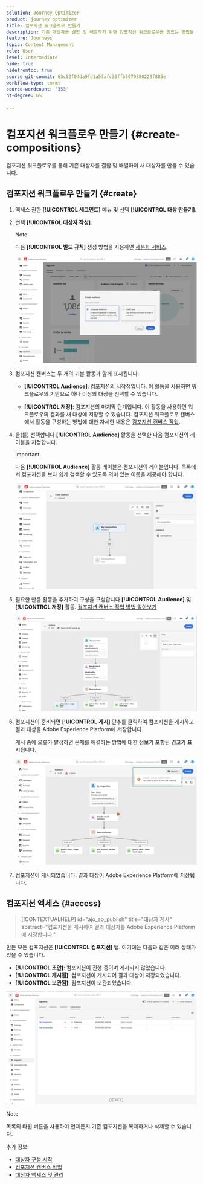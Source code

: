 ```yaml
---
solution: Journey Optimizer
product: journey optimizer
title: 컴포지션 워크플로우 만들기
description: 기존 대상자를 결합 및 배열하기 위한 컴포지션 워크플로우를 만드는 방법을 알아봅니다.
feature: Journeys
topic: Content Management
role: User
level: Intermediate
hide: true
hidefromtoc: true
source-git-commit: 63c52f04da9fd1a5fafc36ffb5079380229f885e
workflow-type: tm+mt
source-wordcount: '353'
ht-degree: 6%

---
```


# 컴포지션 워크플로우 만들기 {#create-compositions}

컴포지션 워크플로우를 통해 기존 대상자를 결합 및 배열하여 새 대상자를 만들 수 있습니다.

## 컴포지션 워크플로우 만들기 {#create}

1. 액세스 권한 **[!UICONTROL 세그먼트]** 메뉴 및 선택 **[!UICONTROL 대상 만들기]**.

1. 선택 **[!UICONTROL 대상자 작성]**.

   >[!NOTE]
   >
   >다음 **[!UICONTROL 빌드 규칙]** 생성 방법을 사용하면 [세분화 서비스](https://experienceleague.adobe.com/docs/experience-platform/segmentation/ui/overview.html).

   ![](assets/audiences-create.png)

1. 컴포지션 캔버스는 두 개의 기본 활동과 함께 표시됩니다.

   * **[!UICONTROL Audience]**: 컴포지션의 시작점입니다. 이 활동을 사용하면 워크플로우의 기반으로 하나 이상의 대상을 선택할 수 있습니다.

   * **[!UICONTROL 저장]**: 컴포지션의 마지막 단계입니다. 이 활동을 사용하면 워크플로우의 결과를 새 대상에 저장할 수 있습니다.
   컴포지션 워크플로우 캔버스에서 활동을 구성하는 방법에 대한 자세한 내용은 [컴포지션 캔버스 작업](composition-canvas.md).

1. 을(를) 선택합니다 **[!UICONTROL Audience]** 활동을 선택한 다음 컴포지션의 레이블을 지정합니다.

   >[!IMPORTANT]
   >
   >다음 **[!UICONTROL Audience]** 활동 레이블은 컴포지션의 레이블입니다. 목록에서 컴포지션을 보다 쉽게 검색할 수 있도록 의미 있는 이름을 제공해야 합니다.

   ![](assets/audiences-new-composition.png)

1. 필요한 만큼 활동을 추가하여 구성을 구성합니다 **[!UICONTROL Audience]** 및 **[!UICONTROL 저장]** 활동. [컴포지션 캔버스 작업 방법 알아보기](composition-canvas.md)

   ![](assets/audiences-publish.png)

1. 컴포지션이 준비되면 [**!UICONTROL 게시]** 단추를 클릭하여 컴포지션을 게시하고 결과 대상을 Adobe Experience Platform에 저장합니다.

   게시 중에 오류가 발생하면 문제를 해결하는 방법에 대한 정보가 포함된 경고가 표시됩니다.

   ![](assets/audiences-alerts.png)

1. 컴포지션이 게시되었습니다. 결과 대상이 Adobe Experience Platform에 저장됩니다. <!-- and are ready to be targeted in Journey Optimizer campaigns. [Get started with campaigns](../campaigns/get-started-with-campaigns.md)-->

## 컴포지션 액세스 {#access}

>[!CONTEXTUALHELP]
>id="ajo_ao_publish"
>title="대상자 게시"
>abstract="컴포지션을 게시하여 결과 대상자를 Adobe Experience Platform에 저장합니다."

만든 모든 컴포지션은 **[!UICONTROL 컴포지션]** 탭. 여기에는 다음과 같은 여러 상태가 있을 수 있습니다.

* **[!UICONTROL 초안]**: 컴포지션이 진행 중이며 게시되지 않았습니다.
* **[!UICONTROL 게시됨]**: 컴포지션이 게시되어 결과 대상이 저장되었습니다. <!-- and are available for use.-->
* **[!UICONTROL 보관됨]**: 컴포지션이 보관되었습니다.

![](assets/audiences-compositions.png)

>[!NOTE]
>
>목록의 타원 버튼을 사용하여 언제든지 기존 컴포지션을 복제하거나 삭제할 수 있습니다.

추가 정보:

* [대상자 구성 시작](get-started-audience-orchestration.md)
* [컴포지션 캔버스 작업](composition-canvas.md)
* [대상자 액세스 및 관리](access-audiences.md)
